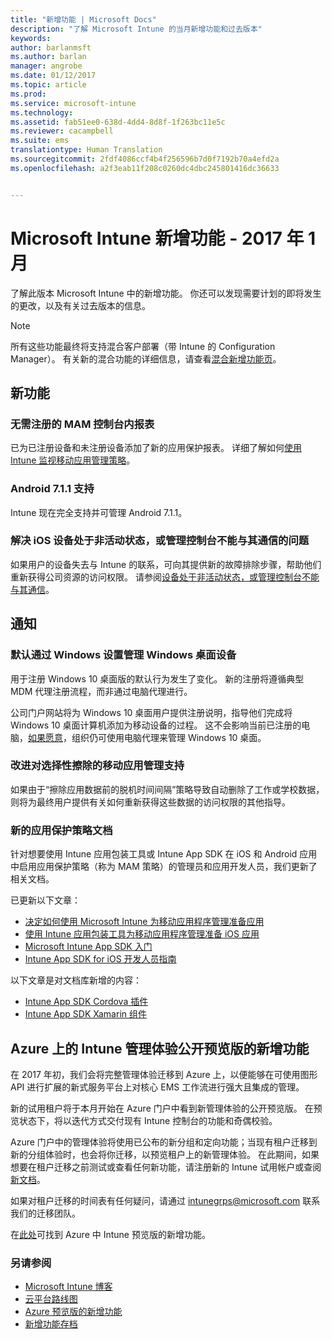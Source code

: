 ```yaml
---
title: "新增功能 | Microsoft Docs"
description: "了解 Microsoft Intune 的当月新增功能和过去版本"
keywords: 
author: barlanmsft
ms.author: barlan
manager: angrobe
ms.date: 01/12/2017
ms.topic: article
ms.prod: 
ms.service: microsoft-intune
ms.technology: 
ms.assetid: fab51ee0-638d-4dd4-8d8f-1f263bc11e5c
ms.reviewer: cacampbell
ms.suite: ems
translationtype: Human Translation
ms.sourcegitcommit: 2fdf4086ccf4b4f256596b7d0f7192b70a4efd2a
ms.openlocfilehash: a2f3eab11f208c0260dc4dbc245801416dc36633


---
```

# <a name="whats-new-in-microsoft-intune---january-2017"></a>Microsoft Intune 新增功能 - 2017 年 1 月
了解此版本 Microsoft Intune 中的新增功能。 你还可以发现需要计划的即将发生的更改，以及有关过去版本的信息。

> [!Note]
> 所有这些功能最终将支持混合客户部署（带 Intune 的 Configuration Manager）。 有关新的混合功能的详细信息，请查看[混合新增功能页](https://docs.microsoft.com/sccm/mdm/understand/whats-new-in-hybrid-mobile-device-management)。

## <a name="new-capabilities"></a>新功能

<!--### Actions for non-compliance <!--730266
_Actions for non-compliance_ is a new feature of compliance policies that lets you take action on devices that are out of compliance. You can specify single or multiple actions and specify the time period at which those actions must occur. For example, you can notify users of non-compliant devices immediately after the devices become non-compliant through email, or you can block non-compliant devices from accessing corporate resources after a 3-day grace period via Conditional Access.-->

### <a name="in-console-reports-for-mam-without-enrollment---677961--"></a>无需注册的 MAM 控制台内报表<!--677961-->
已为已注册设备和未注册设备添加了新的应用保护报表。 详细了解如何[使用 Intune 监视移动应用管理策略](https://docs.microsoft.com/intune/deploy-use/monitor-mobile-app-management-policies-with-microsoft-intune)。

<!--### Conditional access for MAM with SharePoint Online <!--679339
You can block apps that are not supported by Intune mobile app management (MAM) policies from accessing SharePoint Online.  You can get started using Intune mobile app management in the Azure portal. Look for the __Conditional Access__ section in the __Settings__ blade which will include the option for SharePoint Online. This feature will ship separately from the rest of the service release. <!--Find out more about this new feature [here](https://docs.microsoft.com/intune/deploy-use/mam-ca-for-sharepoint-online).-->

### <a name="android-711-support---694397--"></a>Android 7.1.1 支持<!--694397-->
Intune 现在完全支持并可管理 Android 7.1.1。

### <a name="resolve-issue-where-ios-devices-are-inactive-or-the-admin-console-cannot-communicate-with-them"></a>解决 iOS 设备处于非活动状态，或管理控制台不能与其通信的问题

如果用户的设备失去与 Intune 的联系，可向其提供新的故障排除步骤，帮助他们重新获得公司资源的访问权限。 请参阅[设备处于非活动状态，或管理控制台不能与其通信](/intune/troubleshoot/troubleshoot-device-enrollment-in-intune#devices-are-inactive-or-the-admin-console-cannot-communicate-with-them)。

## <a name="notices"></a>通知

### <a name="defaulting-to-managing-windows-desktop-devices-through-windows-settings---663050--"></a>默认通过 Windows 设置管理 Windows 桌面设备<!--663050-->
用于注册 Windows 10 桌面版的默认行为发生了变化。 新的注册将遵循典型 MDM 代理注册流程，而非通过电脑代理进行。

公司门户网站将为 Windows 10 桌面用户提供注册说明，指导他们完成将 Windows 10 桌面计算机添加为移动设备的过程。 这不会影响当前已注册的电脑，[如果愿意](https://docs.microsoft.com/intune/deploy-use/set-up-windows-device-management-with-microsoft-intune)，组织仍可使用电脑代理来管理 Windows 10 桌面。

<!--### Company Portal for iOS links open inside the app <!--665954
Links inside of the Company Portal app for iOS, including those to documentation and apps, will open directly in the Company Portal app using an in-app view of Safari. This update will ship separately from the service update in January.-->

### <a name="improving-mobile-app-management-support-for-selective-wipe---581242--"></a>改进对选择性擦除的移动应用管理支持<!--581242-->
如果由于“擦除应用数据前的脱机时间间隔”策略导致自动删除了工作或学校数据，则将为最终用户提供有关如何重新获得这些数据的访问权限的其他指导。<!--, or the removal of the Intune Company Portal on Android.-->

### <a name="new-documentation-for-app-protection-policies---583398--"></a>新的应用保护策略文档<!--583398-->
针对想要使用 Intune 应用包装工具或 Intune App SDK 在 iOS 和 Android 应用中启用应用保护策略（称为 MAM 策略）的管理员和应用开发人员，我们更新了相关文档。

已更新以下文章：

* [决定如何使用 Microsoft Intune 为移动应用程序管理准备应用](https://docs.microsoft.com/intune/deploy-use/decide-how-to-prepare-apps-for-mobile-application-management-with-microsoft-intune)
* [使用 Intune 应用包装工具为移动应用程序管理准备 iOS 应用](https://docs.microsoft.com/intune/deploy-use/prepare-ios-apps-for-mobile-application-management-with-the-microsoft-intune-app-wrapping-tool)
* [Microsoft Intune App SDK 入门](https://docs.microsoft.com/intune/develop/intune-app-sdk-get-started)
* [Intune App SDK for iOS 开发人员指南](https://docs.microsoft.com/intune/develop/intune-app-sdk-ios)

以下文章是对文档库新增的内容：

* [Intune App SDK Cordova 插件](https://docs.microsoft.com/intune/develop/intune-app-sdk-cordova)
* [Intune App SDK Xamarin 组件](https://docs.microsoft.com/intune/develop/intune-app-sdk-xamarin)

<!--### Progress bar when launching the Company Portal on iOS <!--665978
The Company Portal for iOS is introducing a progress bar on the launch screen to provide the user with information about the loading processes that occur. There will be a phased rollout of the progress bar to replace the spinner. This means that some of your users will see the new progress bar while others will continue to see the spinner.-->

## <a name="whats-new-in-the-public-preview-of-the-intune-admin-experience-on-azure---736542--"></a>Azure 上的 Intune 管理体验公开预览版的新增功能<!--736542-->

在 2017 年初，我们会将完整管理体验迁移到 Azure 上，以便能够在可使用图形 API 进行扩展的新式服务平台上对核心 EMS 工作流进行强大且集成的管理。

新的试用租户将于本月开始在 Azure 门户中看到新管理体验的公开预览版。 在预览状态下，将以迭代方式交付现有 Intune 控制台的功能和奇偶校验。

Azure 门户中的管理体验将使用已公布的新分组和定向功能；当现有租户迁移到新的分组体验时，也会将你迁移，以预览租户上的新管理体验。 在此期间，如果想要在租户迁移之前测试或查看任何新功能，请注册新的 Intune 试用帐户或查阅[新文档](https://docs.microsoft.com/intune-azure/introduction/what-is-microsoft-intune)。

如果对租户迁移的时间表有任何疑问，请通过 [intunegrps@microsoft.com](mailto:intunegrps@microsoft.com) 联系我们的迁移团队。

在[此处](https://docs.microsoft.com/intune-azure/introduction/whats-new)可找到 Azure 中 Intune 预览版的新增功能。

### <a name="see-also"></a>另请参阅
* [Microsoft Intune 博客](http://go.microsoft.com/fwlink/?LinkID=273882)
* [云平台路线图](http://www.microsoft.com/en-us/server-cloud/roadmap/Indevelopment.aspx?TabIndex=0&dropValue=Intune)
* [Azure 预览版的新增功能](https://docs.microsoft.com/intune-azure/introduction/whats-new)
* [新增功能存档](whats-new-archive.md)



<!--HONumber=Jan17_HO4-->


